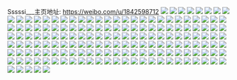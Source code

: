 Sssssi___主页地址: https://weibo.com/u/1842598712 
![](https://wx4.sinaimg.cn/mw2000/6dd3d338gy1h94rvjzfwsj22c0308hdv.jpg) 
![](https://wx4.sinaimg.cn/mw2000/6dd3d338gy1h94rvmmia8j22dc35sqv9.jpg) 
![](https://wx4.sinaimg.cn/mw2000/6dd3d338gy1h94rvik8t7j22c02c0x6p.jpg) 
![](https://wx4.sinaimg.cn/mw2000/6dd3d338gy1h94rvoqqrsj22c02c0u0x.jpg) 
![](https://wx4.sinaimg.cn/mw2000/6dd3d338gy1h94rvnmi8fj22c02c0x6p.jpg) 
![](https://wx4.sinaimg.cn/mw2000/6dd3d338gy1h94rvq6d15j22c02c0kjm.jpg) 
![](https://wx4.sinaimg.cn/mw2000/6dd3d338gy1h8xv7azz0sj22dc35snph.jpg) 
![](https://wx4.sinaimg.cn/mw2000/6dd3d338gy1h8xv7cnr81j22tr2c0npe.jpg) 
![](https://wx4.sinaimg.cn/mw2000/6dd3d338gy1h8xv7kkmy5j22dc35snpg.jpg) 
![](https://wx4.sinaimg.cn/mw2000/6dd3d338gy1h8xv7ndj30j22c0340x6r.jpg) 
![](https://wx4.sinaimg.cn/mw2000/6dd3d338gy1h8xv73cp59j22dc35s7wl.jpg) 
![](https://wx4.sinaimg.cn/mw2000/6dd3d338gy1h8xv7tu0lej22bh35su10.jpg) 
![](https://wx4.sinaimg.cn/mw2000/6dd3d338gy1h88f7tzb5tj22yo280u0y.jpg) 
![](https://wx4.sinaimg.cn/mw2000/6dd3d338gy1h88f7w5sczj22dc35shdv.jpg) 
![](https://wx4.sinaimg.cn/mw2000/6dd3d338gy1h88f7qm1xkj22c02c07wj.jpg) 
![](https://wx4.sinaimg.cn/mw2000/6dd3d338gy1h88f7meyzgj22c03404qr.jpg) 
![](https://wx4.sinaimg.cn/mw2000/6dd3d338gy1h88f7o7xffj22c03401kz.jpg) 
![](https://wx4.sinaimg.cn/mw2000/6dd3d338gy1h8e297y7m2j22j135se82.jpg) 
![](https://wx4.sinaimg.cn/mw2000/6dd3d338gy1h7qruiwsdgj21401ddqi8.jpg) 
![](https://wx4.sinaimg.cn/mw2000/6dd3d338gy1h7qrxhe991j22c0340b2c.jpg) 
![](https://wx4.sinaimg.cn/mw2000/6dd3d338gy1h7qrxn16clj22c0340x6r.jpg) 
![](https://wx4.sinaimg.cn/mw2000/6dd3d338gy1h7qruibi1qj21401ddndq.jpg) 
![](https://wx4.sinaimg.cn/mw2000/6dd3d338gy1h7qrufjrv2j21401ddami.jpg) 
![](https://wx4.sinaimg.cn/mw2000/6dd3d338gy1h7qrujsmumj21401ddqpy.jpg) 
![](https://wx4.sinaimg.cn/mw2000/6dd3d338gy1h7qrxyjje2j22dc35sx6q.jpg) 
![](https://wx4.sinaimg.cn/mw2000/6dd3d338gy1h7qrxu49iaj20u00u010e.jpg) 
![](https://wx4.sinaimg.cn/mw2000/6dd3d338gy1h7qrxuex3dj20u00u0dnc.jpg) 
![](https://wx4.sinaimg.cn/mw2000/6dd3d338gy1h7qrxe1c4ij21400u0ajg.jpg) 
![](https://wx4.sinaimg.cn/mw2000/6dd3d338gy1h7qrzltrtpj22dc2dcqv6.jpg) 
![](https://wx4.sinaimg.cn/mw2000/6dd3d338gy1h7ama29cuzj22dc35sqv7.jpg) 
![](https://wx4.sinaimg.cn/mw2000/6dd3d338gy1h7ama639y5j22dc35su0z.jpg) 
![](https://wx4.sinaimg.cn/mw2000/6dd3d338gy1h7ama8c4enj21o0280jvo.jpg) 
![](https://wx4.sinaimg.cn/mw2000/6dd3d338gy1h7ama9ayhdj22c02c01ky.jpg) 
![](https://wx4.sinaimg.cn/mw2000/6dd3d338gy1h7amabt3pyj22c03401ky.jpg) 
![](https://wx4.sinaimg.cn/mw2000/6dd3d338gy1h7amaad8s6j22c02c0x6p.jpg) 
![](https://wx4.sinaimg.cn/mw2000/6dd3d338gy1h7amcg0aoaj21o01o0hdt.jpg) 
![](https://wx4.sinaimg.cn/mw2000/6dd3d338gy1h7amae71huj21o0280kjl.jpg) 
![](https://wx4.sinaimg.cn/mw2000/6dd3d338gy1h7amaen6xmj20tu118wmx.jpg) 
![](https://wx4.sinaimg.cn/mw2000/6dd3d338gy1h7ama08x8qj21400u0wim.jpg) 
![](https://wx4.sinaimg.cn/mw2000/6dd3d338gy1h7amaffbhlj20u00u0q48.jpg) 
![](https://wx4.sinaimg.cn/mw2000/6dd3d338gy1h7amafui5fj21400u0dil.jpg) 
![](https://wx4.sinaimg.cn/mw2000/6dd3d338gy1h6unlmzselj22c02c0x6p.jpg) 
![](https://wx4.sinaimg.cn/mw2000/6dd3d338gy1h6unlqtgbrj22dc35snpf.jpg) 
![](https://wx4.sinaimg.cn/mw2000/6dd3d338gy1h6unlrrq1yj22c02c0npd.jpg) 
![](https://wx4.sinaimg.cn/mw2000/6dd3d338gy1h6unltoj0qj22dc35shdu.jpg) 
![](https://wx4.sinaimg.cn/mw2000/6dd3d338gy1h6unlv4xv9j22c02c0x6p.jpg) 
![](https://wx4.sinaimg.cn/mw2000/6dd3d338gy1h6unlld3kij21re1ree81.jpg) 
![](https://wx4.sinaimg.cn/mw2000/6dd3d338ly1h6i4ldv6kzj228r35sdvu.jpg) 
![](https://wx4.sinaimg.cn/mw2000/6dd3d338ly1h6i4lm31qqj22dc30j7kv.jpg) 
![](https://wx4.sinaimg.cn/mw2000/6dd3d338ly1h6i4lp0l90j21s035sb2a.jpg) 
![](https://wx4.sinaimg.cn/mw2000/6dd3d338ly1h6i4lrsgkij22oh227tjt.jpg) 
![](https://wx4.sinaimg.cn/mw2000/6dd3d338ly1h6i4laso0zj22dc35s1l0.jpg) 
![](https://wx4.sinaimg.cn/mw2000/6dd3d338ly1h6i4lh8wdtj22dc35sx6r.jpg) 
![](https://wx4.sinaimg.cn/mw2000/6dd3d338ly1h6i4lwr9ivj22c02x07wj.jpg) 
![](https://wx4.sinaimg.cn/mw2000/6dd3d338ly1h6i4m02989j22c03404al.jpg) 
![](https://wx4.sinaimg.cn/mw2000/6dd3d338ly1h6i4lulw7vj21s035s7wi.jpg) 
![](https://wx4.sinaimg.cn/mw2000/6dd3d338ly1h6i4m21ffgj21o0280b29.jpg) 
![](https://wx4.sinaimg.cn/mw2000/6dd3d338gy1h64k1slnkcj224b2uye83.jpg) 
![](https://wx4.sinaimg.cn/mw2000/6dd3d338gy1h64kb3pgglj22c0340e85.jpg) 
![](https://wx4.sinaimg.cn/mw2000/6dd3d338gy1h64k1q6sdwj22c03401l1.jpg) 
![](https://wx4.sinaimg.cn/mw2000/6dd3d338gy1h64k1w88tnj20u0140n3z.jpg) 
![](https://wx4.sinaimg.cn/mw2000/6dd3d338gy1h64k1vv772j20u0122qed.jpg) 
![](https://wx4.sinaimg.cn/mw2000/6dd3d338gy1h64k1wnvp7j20u01407i1.jpg) 
![](https://wx4.sinaimg.cn/mw2000/6dd3d338gy1h5x9drzngvj22c02c0npd.jpg) 
![](https://wx4.sinaimg.cn/mw2000/6dd3d338gy1h5x9dtinnej22c02c0hdt.jpg) 
![](https://wx4.sinaimg.cn/mw2000/6dd3d338gy1h5x9dqt2fcj21o0280jxp.jpg) 
![](https://wx4.sinaimg.cn/mw2000/6dd3d338gy1h5x9dopfozj22c02c0b2a.jpg) 
![](https://wx4.sinaimg.cn/mw2000/6dd3d338gy1h5x9dn8j38j21ly1ly1kx.jpg) 
![](https://wx4.sinaimg.cn/mw2000/6dd3d338gy1h5x9dtw4bkj20u00u0dfz.jpg) 
![](https://wx4.sinaimg.cn/mw2000/6dd3d338gy1h5q0lmxzhzj21o0280hdu.jpg) 
![](https://wx4.sinaimg.cn/mw2000/6dd3d338gy1h5q0lpome9j21o0280qdm.jpg) 
![](https://wx4.sinaimg.cn/mw2000/6dd3d338gy1h5q0ls78s4j21o02807wi.jpg) 
![](https://wx4.sinaimg.cn/mw2000/6dd3d338gy1h5q0lup8hbj21o02807ay.jpg) 
![](https://wx4.sinaimg.cn/mw2000/6dd3d338gy1h5my7ajtchj21o02807wi.jpg) 
![](https://wx4.sinaimg.cn/mw2000/6dd3d338gy1h5my7842j8j21o0231x6q.jpg) 
![](https://wx4.sinaimg.cn/mw2000/6dd3d338gy1h5my7c9xvej21o0280u0x.jpg) 
![](https://wx4.sinaimg.cn/mw2000/6dd3d338gy1h5ee1jp1thj21o025pu0x.jpg) 
![](https://wx4.sinaimg.cn/mw2000/6dd3d338gy1h5ee1mqexmj21o02801ky.jpg) 
![](https://wx4.sinaimg.cn/mw2000/6dd3d338gy1h5ee1gjysuj21o02804qr.jpg) 
![](https://wx4.sinaimg.cn/mw2000/6dd3d338gy1h5ee1pkjp3j21o0280x6p.jpg) 
![](https://wx4.sinaimg.cn/mw2000/6dd3d338gy1h5dg3lmiwaj22742vrhdv.jpg) 
![](https://wx4.sinaimg.cn/mw2000/6dd3d338gy1h5dg3q6ux4j22a7340x6r.jpg) 
![](https://wx4.sinaimg.cn/mw2000/6dd3d338gy1h5dg3ibujvj22c02c0npe.jpg) 
![](https://wx4.sinaimg.cn/mw2000/6dd3d338gy1h5g5sho47oj228933zkjn.jpg) 
![](https://wx4.sinaimg.cn/mw2000/6dd3d338gy1h5dg3ztmzqj22672qa7wj.jpg) 
![](https://wx4.sinaimg.cn/mw2000/6dd3d338gy1h5czvx0vsej22ju340hdv.jpg) 
![](https://wx4.sinaimg.cn/mw2000/6dd3d338gy1h5czva1k0xj22jc340hdv.jpg) 
![](https://wx4.sinaimg.cn/mw2000/6dd3d338gy1h5czwa4jhlj22c02x01kz.jpg) 
![](https://wx4.sinaimg.cn/mw2000/6dd3d338gy1h5czw129d7j22c02c0e83.jpg) 
![](https://wx4.sinaimg.cn/mw2000/6dd3d338gy1h5czvg8av0j22c02c04qr.jpg) 
![](https://wx4.sinaimg.cn/mw2000/6dd3d338gy1h5d00vfh99j22c03407wj.jpg) 
![](https://wx4.sinaimg.cn/mw2000/6dd3d338gy1h5d013wwdyj20u01cvni8.jpg) 
![](https://wx4.sinaimg.cn/mw2000/6dd3d338gy1h5czw2wdowj22c02c0npd.jpg) 
![](https://wx4.sinaimg.cn/mw2000/6dd3d338gy1h5czw7y3oxj22c0340hdw.jpg) 
![](https://wx4.sinaimg.cn/mw2000/6dd3d338gy1h5bvdzjlh6j22c0340kjn.jpg) 
![](https://wx4.sinaimg.cn/mw2000/6dd3d338gy1h5bve2itw4j21o0280qv5.jpg) 
![](https://wx4.sinaimg.cn/mw2000/6dd3d338gy1h5bvdqlu9aj22c0340x6r.jpg) 
![](https://wx4.sinaimg.cn/mw2000/6dd3d338gy1h5bvdv4n09j21o0280e81.jpg) 
![](https://wx4.sinaimg.cn/mw2000/6dd3d338gy1h53r5usekhj21o02801ky.jpg) 
![](https://wx4.sinaimg.cn/mw2000/6dd3d338gy1h53r5o38itj21iy21a1ky.jpg) 
![](https://wx4.sinaimg.cn/mw2000/6dd3d338gy1h53r5sdpaaj21o0280hdt.jpg) 
![](https://wx4.sinaimg.cn/mw2000/6dd3d338gy1h53r5qbmj7j21o0280hdt.jpg) 
![](https://wx4.sinaimg.cn/mw2000/6dd3d338gy1h53r5w9qruj22c02c0kjl.jpg) 
![](https://wx4.sinaimg.cn/mw2000/6dd3d338gy1h4vnf2xs98j22dc35su0y.jpg) 
![](https://wx4.sinaimg.cn/mw2000/6dd3d338gy1h4vngcxor0j22c0340u0z.jpg) 
![](https://wx4.sinaimg.cn/mw2000/6dd3d338gy1h4vngklnd4j22c0340x6q.jpg) 
![](https://wx4.sinaimg.cn/mw2000/6dd3d338gy1h4vng3r1k7j21o02807wi.jpg) 
![](https://wx4.sinaimg.cn/mw2000/6dd3d338gy1h4vng01727j22a73407wk.jpg) 
![](https://wx4.sinaimg.cn/mw2000/6dd3d338gy1h4vnf838z1j21o0280qv5.jpg) 
![](https://wx4.sinaimg.cn/mw2000/6dd3d338gy1h4vnfli8itj22c0340npf.jpg) 
![](https://wx4.sinaimg.cn/mw2000/6dd3d338gy1h4vnfc6reyj22c02c04qq.jpg) 
![](https://wx4.sinaimg.cn/mw2000/6dd3d338gy1h4vnlfa2spj22c02c01ky.jpg) 
![](https://wx4.sinaimg.cn/mw2000/6dd3d338gy1h4vnmf0cwdj22dc35snpe.jpg) 
![](https://wx4.sinaimg.cn/mw2000/6dd3d338gy1h4vnj1xz39j21o01o0e81.jpg) 
![](https://wx4.sinaimg.cn/mw2000/6dd3d338gy1h4vnlt5x7xj22c02c0ka2.jpg) 
![](https://wx4.sinaimg.cn/mw2000/6dd3d338gy1h4vnlwnvb8j22c02x07wj.jpg) 
![](https://wx4.sinaimg.cn/mw2000/6dd3d338gy1h4nhzgn3bzj21o0280b2a.jpg) 
![](https://wx4.sinaimg.cn/mw2000/6dd3d338gy1h4nhzil5aoj21ht1zqnpd.jpg) 
![](https://wx4.sinaimg.cn/mw2000/6dd3d338gy1h4nhzkx5r8j21kx23wu0x.jpg) 
![](https://wx4.sinaimg.cn/mw2000/6dd3d338gy1h4pt4guo3yj21o0280hdt.jpg) 
![](https://wx4.sinaimg.cn/mw2000/6dd3d338gy1h4nhznbwm4j21o02804qq.jpg) 
![](https://wx4.sinaimg.cn/mw2000/6dd3d338gy1h4nhzp1syqj22c02x0npe.jpg) 
![](https://wx4.sinaimg.cn/mw2000/6dd3d338gy1h4nhzqjp8lj23402c0e82.jpg) 
![](https://wx4.sinaimg.cn/mw2000/6dd3d338gy1h4nhzthi0tj22c0340npe.jpg) 
![](https://wx4.sinaimg.cn/mw2000/6dd3d338gy1h4pt4w7rfdj22c0340npe.jpg) 
![](https://wx4.sinaimg.cn/mw2000/6dd3d338gy1h4fgw8na20j21zv2htu0x.jpg) 
![](https://wx4.sinaimg.cn/mw2000/6dd3d338gy1h4fgw38j63j22c0340e83.jpg) 
![](https://wx4.sinaimg.cn/mw2000/6dd3d338gy1h4fgw7naijj22c0340qv7.jpg) 
![](https://wx4.sinaimg.cn/mw2000/6dd3d338gy1h4fgw55ahtj21r0340b2a.jpg) 
![](https://wx4.sinaimg.cn/mw2000/6dd3d338gy1h4puqfpg2jj23401r0hdv.jpg) 
![](https://wx4.sinaimg.cn/mw2000/6dd3d338gy1h4puqimrboj22c0340kjn.jpg) 
![](https://wx4.sinaimg.cn/mw2000/6dd3d338gy1h4puqn9axfj22iv35shdv.jpg) 
![](https://wx4.sinaimg.cn/mw2000/6dd3d338gy1h4fgvxpf49j22c02x04qr.jpg) 
![](https://wx4.sinaimg.cn/mw2000/6dd3d338gy1h4puqkolrij21o0280x6p.jpg) 
![](https://wx4.sinaimg.cn/mw2000/6dd3d338gy1h483ekhgkgj22c03401l0.jpg) 
![](https://wx4.sinaimg.cn/mw2000/6dd3d338gy1h483edfa2nj22c0340x6r.jpg) 
![](https://wx4.sinaimg.cn/mw2000/6dd3d338gy1h483h50pm3j22c0340kjp.jpg) 
![](https://wx4.sinaimg.cn/mw2000/6dd3d338gy1h483h8205bj21o02807wi.jpg) 
![](https://wx4.sinaimg.cn/mw2000/6dd3d338gy1h483haym8xj21o0280qv6.jpg) 
![](https://wx4.sinaimg.cn/mw2000/6dd3d338gy1h483e7wd75j22c0340b2b.jpg) 
![](https://wx4.sinaimg.cn/mw2000/6dd3d338gy1h483gvn0vvj21o0280qv6.jpg) 
![](https://wx4.sinaimg.cn/mw2000/6dd3d338gy1h483e3j4qsj21o0280e81.jpg) 
![](https://wx4.sinaimg.cn/mw2000/6dd3d338gy1h3w13s9d99j21o028mkjl.jpg) 
![](https://wx4.sinaimg.cn/mw2000/6dd3d338gy1h3w13p4gurj21o02804qp.jpg) 
![](https://wx4.sinaimg.cn/mw2000/6dd3d338gy1h3w13qv4vij22c0340hdv.jpg) 
![](https://wx4.sinaimg.cn/mw2000/6dd3d338gy1h3w13lds00j22c02c07wj.jpg) 
![](https://wx4.sinaimg.cn/mw2000/6dd3d338gy1h3w13dxe8cj22c02c01ky.jpg) 
![](https://wx4.sinaimg.cn/mw2000/6dd3d338gy1h3w13bgp1qj21o0280hdt.jpg) 
![](https://wx4.sinaimg.cn/mw2000/6dd3d338gy1h3w13japmnj21o029qu0x.jpg) 
![](https://wx4.sinaimg.cn/mw2000/6dd3d338gy1h3w13fyg6pj21o0280qv5.jpg) 
![](https://wx4.sinaimg.cn/mw2000/6dd3d338gy1h3w13nc2tjj23402c0x6r.jpg) 
![](https://wx4.sinaimg.cn/mw2000/6dd3d338gy1h3m2clelrdj21o0230qv5.jpg) 
![](https://wx4.sinaimg.cn/mw2000/6dd3d338gy1h3m2ea7m0ej21o0280u0x.jpg) 
![](https://wx4.sinaimg.cn/mw2000/6dd3d338gy1h3m2cqrkuwj22c02c0kjm.jpg) 
![](https://wx4.sinaimg.cn/mw2000/6dd3d338gy1h3m2cyd72cj21o0280npe.jpg) 
![](https://wx4.sinaimg.cn/mw2000/6dd3d338gy1h3m2cpfatnj21nz1zgqv5.jpg) 
![](https://wx4.sinaimg.cn/mw2000/6dd3d338gy1h3m2ck8bcbj21o0230kjl.jpg) 
![](https://wx4.sinaimg.cn/mw2000/6dd3d338gy1h3g5vzdtxej21o01o0kjl.jpg) 
![](https://wx4.sinaimg.cn/mw2000/6dd3d338gy1h3g5w0mjz6j21o01o0npd.jpg) 
![](https://wx4.sinaimg.cn/mw2000/6dd3d338gy1h3dx1bp7wxj21g21xg7wi.jpg) 
![](https://wx4.sinaimg.cn/mw2000/6dd3d338gy1h3dx1a8cc4j21o0280x6p.jpg) 
![](https://wx4.sinaimg.cn/mw2000/6dd3d338gy1h3dx1dihr5j21o02804qq.jpg) 
![](https://wx4.sinaimg.cn/mw2000/6dd3d338gy1h3dx1evzgrj21hi280hdu.jpg) 
